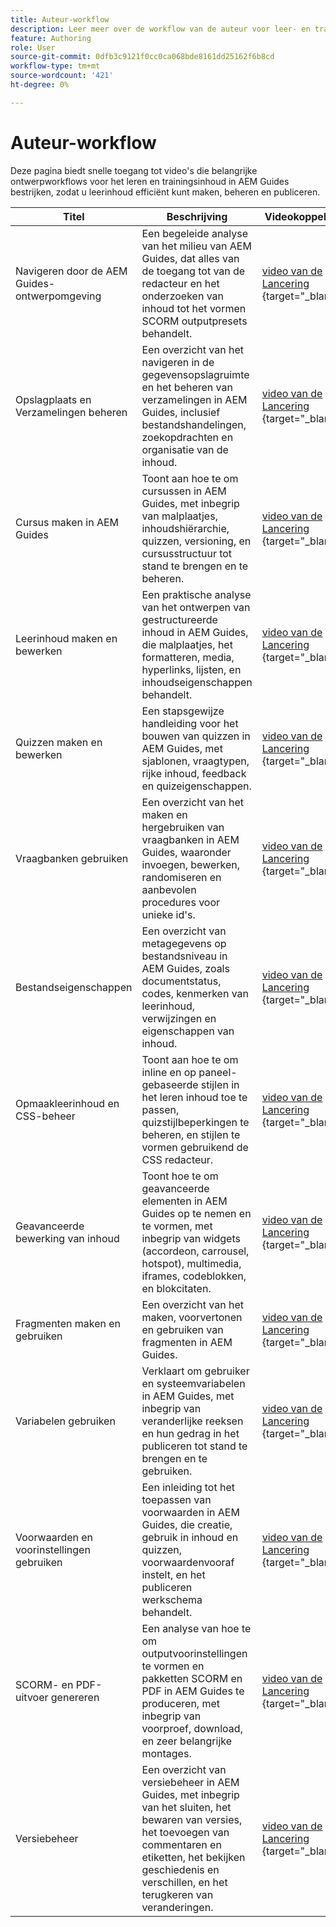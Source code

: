 ```yaml
---
title: Auteur-workflow
description: Leer meer over de workflow van de auteur voor leer- en trainingsinhoud in Experience Manager Guides.
feature: Authoring
role: User
source-git-commit: 0dfb3c9121f0cc0ca068bde8161dd25162f6b8cd
workflow-type: tm+mt
source-wordcount: '421'
ht-degree: 0%

---
```


# Auteur-workflow

Deze pagina biedt snelle toegang tot video&#39;s die belangrijke ontwerpworkflows voor het leren en trainingsinhoud in AEM Guides bestrijken, zodat u leerinhoud efficiënt kunt maken, beheren en publiceren.

| Titel | Beschrijving | Videokoppeling |
|-------|-------------|------------|
| Navigeren door de AEM Guides-ontwerpomgeving | Een begeleide analyse van het milieu van AEM Guides, dat alles van de toegang tot van de redacteur en het onderzoeken van inhoud tot het vormen SCORM outputpresets behandelt. | [ video van de Lancering ](https://video.tv.adobe.com/v/3464836/learning-content-aem-guides){target="_blank"} |
| Opslagplaats en Verzamelingen beheren | Een overzicht van het navigeren in de gegevensopslagruimte en het beheren van verzamelingen in AEM Guides, inclusief bestandshandelingen, zoekopdrachten en organisatie van de inhoud. | [ video van de Lancering ](https://video.tv.adobe.com/v/3464899/aem-guides-learning-content){target="_blank"} |
| Cursus maken in AEM Guides | Toont aan hoe te om cursussen in AEM Guides, met inbegrip van malplaatjes, inhoudshiërarchie, quizzen, versioning, en cursusstructuur tot stand te brengen en te beheren. | [ video van de Lancering ](https://video.tv.adobe.com/v/3464902/aem-guides-learning-content){target="_blank"} |
| Leerinhoud maken en bewerken | Een praktische analyse van het ontwerpen van gestructureerde inhoud in AEM Guides, die malplaatjes, het formatteren, media, hyperlinks, lijsten, en inhoudseigenschappen behandelt. | [ video van de Lancering ](https://video.tv.adobe.com/v/3464900){target="_blank"} |
| Quizzen maken en bewerken | Een stapsgewijze handleiding voor het bouwen van quizzen in AEM Guides, met sjablonen, vraagtypen, rijke inhoud, feedback en quizeigenschappen. | [ video van de Lancering ](https://video.tv.adobe.com/v/3464903/learning-content-aem-guides){target="_blank"} |
| Vraagbanken gebruiken | Een overzicht van het maken en hergebruiken van vraagbanken in AEM Guides, waaronder invoegen, bewerken, randomiseren en aanbevolen procedures voor unieke id&#39;s. | [ video van de Lancering ](https://video.tv.adobe.com/v/3464901/learning-content-aem-guides){target="_blank"} |
| Bestandseigenschappen | Een overzicht van metagegevens op bestandsniveau in AEM Guides, zoals documentstatus, codes, kenmerken van leerinhoud, verwijzingen en eigenschappen van inhoud. | [ video van de Lancering ](https://video.tv.adobe.com/v/3464898/aem-guides-learning-content){target="_blank"} |
| Opmaakleerinhoud en CSS-beheer | Toont aan hoe te om inline en op paneel-gebaseerde stijlen in het leren inhoud toe te passen, quizstijlbeperkingen te beheren, en stijlen te vormen gebruikend de CSS redacteur. | [ video van de Lancering ](https://video.tv.adobe.com/v/3464895/aem-guides-learning-content){target="_blank"} |
| Geavanceerde bewerking van inhoud | Toont hoe te om geavanceerde elementen in AEM Guides op te nemen en te vormen, met inbegrip van widgets (accordeon, carrousel, hotspot), multimedia, iframes, codeblokken, en blokcitaten. | [ video van de Lancering ](https://video.tv.adobe.com/v/3464896/aem-guides-learning-content){target="_blank"} |
| Fragmenten maken en gebruiken | Een overzicht van het maken, voorvertonen en gebruiken van fragmenten in AEM Guides. | [ video van de Lancering ](https://video.tv.adobe.com/v/3464897/aem-guides-learning-content){target="_blank"} |
| Variabelen gebruiken | Verklaart om gebruiker en systeemvariabelen in AEM Guides, met inbegrip van veranderlijke reeksen en hun gedrag in het publiceren tot stand te brengen en te gebruiken. | [ video van de Lancering ](https://video.tv.adobe.com/v/3464893/learning-content-aem-guides){target="_blank"} |
| Voorwaarden en voorinstellingen gebruiken | Een inleiding tot het toepassen van voorwaarden in AEM Guides, die creatie, gebruik in inhoud en quizzen, voorwaardenvooraf instelt, en het publiceren werkschema behandelt. | [ video van de Lancering ](https://video.tv.adobe.com/v/3464894/learning-content-aem-guides){target="_blank"} |
| SCORM- en PDF-uitvoer genereren | Een analyse van hoe te om outputvoorinstellingen te vormen en pakketten SCORM en PDF in AEM Guides te produceren, met inbegrip van voorproef, download, en zeer belangrijke montages. | [ video van de Lancering ](https://video.tv.adobe.com/v/3464904/aem-guides-learning-content){target="_blank"} |
| Versiebeheer | Een overzicht van versiebeheer in AEM Guides, met inbegrip van het sluiten, het bewaren van versies, het toevoegen van commentaren en etiketten, het bekijken geschiedenis en verschillen, en het terugkeren van veranderingen. | [ video van de Lancering ](https://video.tv.adobe.com/v/3464905/aem-guides-learning-content){target="_blank"} |
